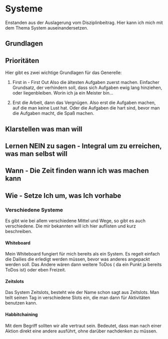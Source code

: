 # Systeme
Enstanden aus der Auslagerung vom Disziplinbeitrag. Hier kann ich mich mit dem Thema System auseinandersetzen.

## Grundlagen

## Prioritäten
Hier  gibt es zwei wichtige Grundlagen für das Generelle:
1. First in - First Out
    Also die ältesten Aufgaben zuerst machen. Einfacher Grundsatz, der verhindern soll, dass sich Aufgaben ewig lang hinziehen, oder liegenbleiben. Worin ich ja ein Meister bin...

2. Erst die Arbeit, dann das Vergnügen.
    Also erst die Aufgaben machen, auf die man keine Lust hat. Oder die Aufgaben die hart sind, bevor man die Aufgaben macht, die Spaß machen.

## Klarstellen was man will

## Lernen NEIN zu sagen - Integral um zu erreichen, was man selbst will

## Wann - Die Zeit finden wann ich was machen kann

## Wie  - Setze Ich um, was Ich vorhabe

### Verschiedene Systeme
Es gibt wie bei allem verschiedene Mittel und Wege, so gibt es auch verschiedene. Die mir bekannten will ich hier auflisten und kurz beschreiben.

#### Whiteboard
Mein Whiteboard fungiert für mich bereits als ein System. Es regelt einfach die Dailies die erledigt werden müssen, bevor was anderes angepackt werden soll.
Das Andere wären dann weitere ToDos ( da ein Punkt ja bereits ToDos ist) oder eben Freizeit.

#### Zeitslots
Das System Zeitslots, besteht wie der Name schon sagt aus Zeitslots. Man teilt seinen Tag in verschiedene Slots ein, die man dann für Aktivitäten benutzen kann.

#### Habbitchaining
Mit dem Begriff sollten wir alle vertraut sein. Bedeutet, dass man nach einer Aktion direkt eine andere ausführt, ohne darüber nachdenken zu müssen.